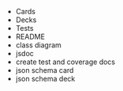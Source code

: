 * Cards
* Decks
* Tests
* README
* class diagram
* jsdoc
* create test and coverage docs
* json schema card
* json schema deck